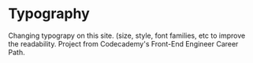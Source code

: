 # Typography
Changing typograpy on this site. (size, style, font families, etc to improve the readability. Project from Codecademy's Front-End Engineer Career Path.
